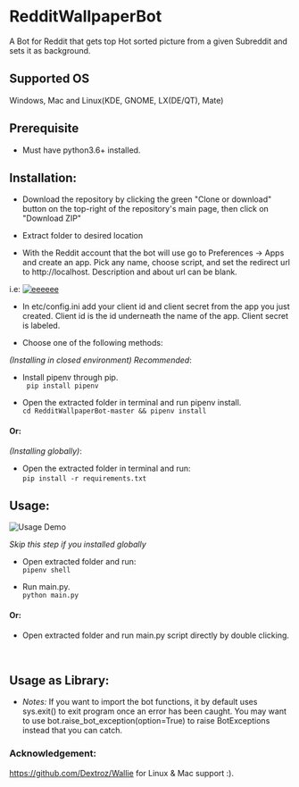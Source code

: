 # RedditWallpaperBot
A Bot for Reddit that gets top Hot sorted picture from a given Subreddit and sets it as background.

## Supported OS
 Windows, Mac and Linux(KDE, GNOME, LX(DE/QT), Mate)
 
## Prerequisite
* Must have python3.6+ installed.

## Installation:
  * Download the repository by clicking the green "Clone or download" button on the top-right of the repository's main page, then click on "Download ZIP"<br>
  
  * Extract folder to desired location
  
  * With the Reddit account that the bot will use go to Preferences -> Apps and create an app. Pick any name, choose script, and set the redirect url to http://localhost. Description and about url can be blank.
  
  i.e: <a href="https://ibb.co/48VqX6s"><img src="https://i.ibb.co/F5DrySs/eeeeee.png" alt="eeeeee" border="0" /></a>
  
  * In etc/config.ini add your client id and client secret from the app you just created. Client id is the id underneath the name of the app. Client secret is labeled.
  
  * Choose one of the following methods:
  
  
<i>(Installing in closed environment) Recommended</i>:
  * Install pipenv through pip. <br>
  ` pip install pipenv`
  
  * Open the extracted folder in terminal and run pipenv install. <br>
  ` cd RedditWallpaperBot-master && pipenv install `

 #### Or:
  
  
 <i>(Installing globally)</i>:
  * Open the extracted folder in terminal and run: <br>
  ` pip install -r requirements.txt `


## Usage:
  ![Usage Demo](https://media.giphy.com/media/Tk0hzmccJ2rLlbRZxT/giphy.gif)
  
  <i>Skip this step if you installed globally </i>
  * Open extracted folder and run: <br>
  ` pipenv shell `
  
  * Run main.py. <br>
  ` python main.py `

  #### Or:

  * Open extracted folder and run main.py script directly by double clicking.
  <br>


## Usage as Library:
* <i> Notes: </i>
If you want to import the bot functions, it by default uses sys.exit() to exit program once an error has been caught. You may want to use bot.raise_bot_exception(option=True) to raise BotExceptions instead that you can catch.


### Acknowledgement:
   https://github.com/Dextroz/Wallie for Linux & Mac support :).
